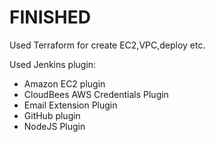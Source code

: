 FINISHED
==========
Used Terraform for create EC2,VPC,deploy etc. 


Used Jenkins plugin:

- Amazon EC2 plugin 
- CloudBees AWS Credentials Plugin
- Email Extension Plugin
- GitHub plugin
- NodeJS Plugin
